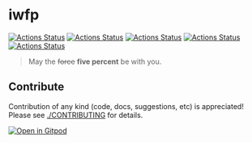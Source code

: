 # iwfp

[![Actions Status](https://github.com/tianhaoz95/iwfp/workflows/package%20apps/badge.svg)](https://github.com/tianhaoz95/iwfp/actions)
[![Actions Status](https://github.com/tianhaoz95/iwfp/workflows/release-docs/badge.svg)](https://github.com/tianhaoz95/iwfp/actions)
[![Actions Status](https://github.com/tianhaoz95/iwfp/workflows/release%20iwfpapi/badge.svg)](https://github.com/tianhaoz95/iwfp/actions)
[![Actions Status](https://github.com/tianhaoz95/iwfp/workflows/release%20iwfpapp%20android/badge.svg)](https://github.com/tianhaoz95/iwfp/actions)
[![Actions Status](https://github.com/tianhaoz95/iwfp/workflows/release%20iwfpapp%20web/badge.svg)](https://github.com/tianhaoz95/iwfp/actions)

> May the ~~force~~ **five percent** be with you.

## Contribute

Contribution of any kind (code, docs, suggestions, etc) is appreciated! Please see [./CONTRIBUTING](./CONTRIBUTING.md) for details.

[![Open in Gitpod](https://gitpod.io/button/open-in-gitpod.svg)](https://gitpod.io/#https://github.com/tianhaoz95/iwfp)
